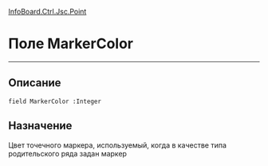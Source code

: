 ﻿---
Link: InfoBoard.Ctrl.Jsc.Point.@MarkerColor
---

<!---  Навигация
[Имя проекта](#) :
-->
[InfoBoard.Ctrl.Jsc.Point](Default)

# Поле MarkerColor
---

## Описание

    field MarkerColor :Integer

<!--
## Аргументы{#Args}

### Аргумент1

Описание аргумента 1
-->

## Назначение

Цвет точечного маркера, используемый, когда в качестве типа родительского ряда задан маркер

<!--
## Пример

    MarkerColor...
-->

